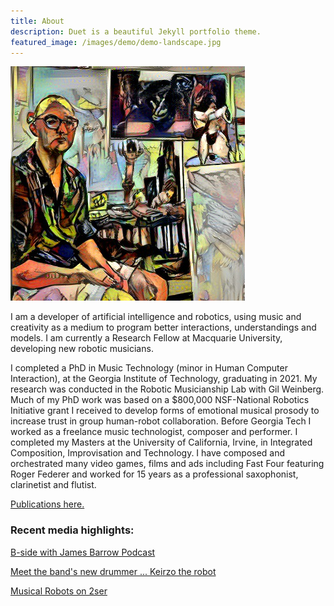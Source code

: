 ```yaml
---
title: About
description: Duet is a beautiful Jekyll portfolio theme.
featured_image: /images/demo/demo-landscape.jpg
---
```

![](/images/promo.png)

I am a developer of artificial intelligence and robotics, using music and creativity as a medium to program better interactions, understandings and models. I am currently a Research Fellow at Macquarie University, developing new robotic musicians.

I completed a PhD in Music Technology (minor in Human Computer Interaction), at the Georgia Institute of Technology, graduating in 2021. My research was conducted in the Robotic Musicianship Lab with Gil Weinberg. Much of my PhD work was based on a $800,000 NSF-National Robotics Initiative grant I received to develop forms of emotional musical prosody to increase trust in group human-robot collaboration. Before Georgia Tech I worked as a freelance music technologist, composer and performer. I completed my Masters at the University of California, Irvine, in Integrated Composition, Improvisation and Technology. I have composed and orchestrated many video games, films and ads including Fast Four featuring Roger Federer and worked for 15 years as a professional saxophonist, clarinetist and flutist.

[Publications here.](/publications)

### Recent media highlights:

[B-side with James Barrow Podcast](https://www.jamesbside.com/episodes/34-rapping-robots-musical-machines-and-creative-ai-with-richard-savery)

[Meet the band's new drummer ... Keirzo the robot](https://lighthouse.mq.edu.au/article/march-2023/meet-the-bands-new-drummer-...-keirzo-the-robot)

[Musical Robots on 2ser](https://2ser.com/musical-robots/)
